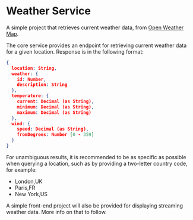 # Weather Service

A simple project that retrieves current weather data, from [Open Weather Map](https://openweathermap.org/).

The core service provides an endpoint for retrieving current weather data for a given location. Response is in the following format:

```json
{
  location: String,
  weather: {
    id: Number,
	description: String
  },
  temperature: {
    current: Decimal (as String),
	minimum: Decimal (as String),
	maximum: Decimal (as String)
  },
  wind: {
    speed: Decimal (as String),
	fromDegrees: Number [0 - 359]
  }
}
```

For unambiguous results, it is recommended to be as specific as possible when querying a location, such as by providing a two-letter country code, for example:
- London,UK
- Paris,FR
- New York,US

A simple front-end project will also be provided for displaying streaming weather data. More info on that to follow.

